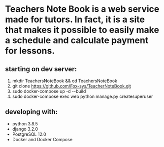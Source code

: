# Teachers Note Book is a web service made for tutors. In fact, it is a site that makes it possible to easily make a schedule and calculate payment for lessons. 

## starting on dev server:

1) mkdir TeachersNoteBook && cd TeachersNoteBook
2) git clone https://github.com/Fox-sys/TeacherNoteBook.git
3) sudo docker-compose up -d --build
4) sudo docker-compose exec web python manage.py createsuperuser

## developing with:

- python 3.8.5
- django 3.2.0
- PostgreSQL 12.0
- Docker and Docker Compose